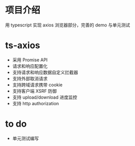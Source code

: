 # 项目介绍
用 typescript 实现 axios 浏览器部分，完善的 demo 与单元测试

# ts-axios
- 采用 Promise API
- 请求和响应配置化
- 支持请求和响应数据自定义拦截器
- 支持外部取消请求
- 支持跨域请求携带 cookie
- 支持客户端 XSRF 防御
- 支持 upload/download 进度监控
- 支持 http authorization

# to do
- 单元测试编写
